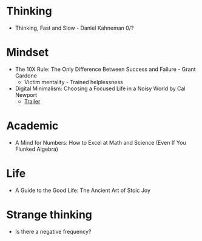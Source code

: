 # Thinking
- Thinking, Fast and Slow - Daniel Kahneman 0/?

# Mindset
- The 10X Rule: The Only Difference Between Success and Failure - Grant Cardone
  - Victim mentality - Trained helplessness
- Digital Minimalism: Choosing a Focused Life in a Noisy World by Cal Newport
  - [Trailer](http://bestbookbits.com/wp-content/uploads/2019/04/Digital-Minimalism-by-Cal-Newport.pdf)
# Academic
- A Mind for Numbers: How to Excel at Math and Science (Even If You Flunked Algebra)

# Life
- A Guide to the Good Life: The Ancient Art of Stoic Joy

# Strange thinking
- Is there a negative frequency?